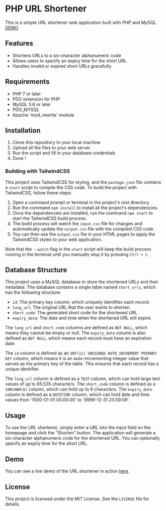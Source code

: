 # PHP URL Shortener

This is a simple URL shortener web application built with PHP and MySQL.
[DEMO](https://shortify.mimoudix.com)

## Features

- Shortens URLs to a six-character alphanumeric code
- Allows users to specify an expiry time for the short URL
- Handles invalid or expired short URLs gracefully

## Requirements

- PHP 7 or later
- PDO extension for PHP
- MySQL 5.6 or later
- PDO_MYSQL
- Apache 'mod_rewrite' module

## Installation

1. Clone this repository to your local machine
2. Upload all the files to your web server
3. Run the script and fill in your database credentials
4. Done !

### Building with TailwindCSS

This project uses TailwindCSS for styling, and the `package.json` file contains a `start` script to compile the CSS code. To build the project with TailwindCSS, follow these steps:

1. Open a command prompt or terminal in the project's root directory.
2. Run the command `npm install` to install all the project's dependencies.
3. Once the dependencies are installed, run the command `npm start` to start the TailwindCSS build process.
4. The build process will watch the `input.css` file for changes and automatically update the `output.css` file with the compiled CSS code.
5. You can then use the `output.css` file in your HTML pages to apply the TailwindCSS styles to your web application.

Note that the `--watch` flag in the `start` script will keep the build process running in the terminal until you manually stop it by pressing `Ctrl + C`.

## Database Structure

This project uses a MySQL database to store the shortened URLs and their metadata. The database contains a single table named `short_urls`, which has the following structure:

- `id`: The primary key column, which uniquely identifies each record.
- `long_url`: The original URL that the user wants to shorten.
- `short_code`: The generated short code for the shortened URL.
- `expiry_date`: The date and time when the shortened URL will expire.

The `long_url` and `short_code` columns are defined as `NOT NULL`, which means they cannot be empty or null. The `expiry_date` column is also defined as `NOT NULL`, which means each record must have an expiration date.

The `id` column is defined as an `INT(11) UNSIGNED AUTO_INCREMENT PRIMARY KEY` column, which means it is an auto-incrementing integer value that serves as the primary key of the table. This ensures that each record has a unique identifier.

The `long_url` column is defined as a `TEXT` column, which can hold large text values of up to 65,535 characters. The `short_code` column is defined as a `VARCHAR(6)` column, which can hold up to 6 characters. The `expiry_date` column is defined as a `DATETIME` column, which can hold date and time values from '1000-01-01 00:00:00' to '9999-12-31 23:59:59'.

## Usage

To use the URL shortener, simply enter a URL into the input field on the homepage and click the "Shorten" button. The application will generate a six-character alphanumeric code for the shortened URL. You can optionally specify an expiry time for the short URL.

## Demo

You can see a live demo of the URL shortener in action [here](https://shortify.mimoudix.wtf).

## License

This project is licensed under the MIT License. See the `LICENSE` file for details.
